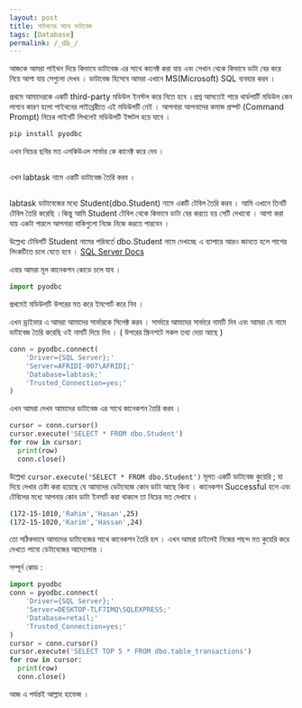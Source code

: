 ```yaml
---
layout: post
title: পাইথনের সাথে ডাটাবেজ
tags: [Database]
permalink: /_db_/
---
```


আজকে আমরা পাইথন দিয়ে কিভাবে ডাটাবেজ এর সাথে কানেক্ট করা যায় এবং সেখান থেকে কিভাবে ডাটা বের করে নিয়ে আশা যায় সেগুলো দেখব ।
ডাটাবেজ হিসেবে আমরা এখানে MS(Microsoft) SQL ব্যবহার করব ।

প্রথমে আমাদেরকে একটি third-party মডিউল ইনস্টল করে নিতে হবে ।প্রশ্ন আসতেই পারে থার্ডপার্টি মডিউল কেন লাগবে কারণ হলো পাইথনের
লাইব্রেরীতে এই মডিউলটি নেই । আপনারা আপনাদের কমান্ড প্রম্পট (Command Prompt) নিচের লাইনটি লিখলেই মডিউলটি ইন্সটল হয়ে যাবে ।

```py
pip install pyodbc
```
এখন নিচের ছবির মত এসকিউএল সার্ভার কে কানেক্ট করে দেব ।
<p align='center'>
<img src='https://user-images.githubusercontent.com/35966401/65819751-146e4280-e242-11e9-8053-96a9f2e7d2a3.png' alt=''>
</p>

এখন labtask নামে একটি ডাটাবেজ তৈরি করব ।
<p align='center'>
<img src='https://user-images.githubusercontent.com/35966401/65819771-61521900-e242-11e9-8e25-681397a1b51d.png' alt=''>
</p>
labtask ডাটাবেজের মধ্যে Student(dbo.Student) নামে একটি টেবিল তৈরি করব । আমি এখানে তিনটি টেবিল তৈরি করেছি ।কিন্তু আমি Student টেবিল থেকে কিভাবে ডাটা বের করতে হয় সেটি দেখাবো । আশা করা যায় একটা পারলে আপনারা বাকিগুলো নিজে নিজে করতে পারবেন ।

উল্লেখ্য টেবিলটি Student নামের পরিবর্তে dbo.Student নামে দেখাচ্ছে এ ব্যাপারে আরও জানতে হলে 
পাশের লিংকটিতে চলে যেতে হবে । [SQL Server Docs](https://bit.ly/2nSgGiy)

 এবার আমরা মূল কানেকশন কোডে চলে যাব ।
```py
import pyodbc
```
প্রথমেই মডিউলটি উপরের মত করে ইমপোর্ট করে নিব । 

এখন ড্রাইভার এ আমরা আমাদের সার্ভারকে সিলেক্ট করব । সার্ভারে আমাদের সার্ভারে নামটি দিব এবং আমরা যে নামে ডাটাবেজ তৈরি করেছি 
ওই নামটি দিয়ে দিব । ( উপরের স্ক্রিনশটে সকল তথ্য দেয়া আছে )
```py
conn = pyodbc.connect(
    'Driver={SQL Server};'
    'Server=AFRIDI-007\AFRIDI;'
    'Database=labtask;'
    'Trusted_Connection=yes;'
)
```
এখন আমরা দেখব আমাদের ডাটাবেজ এর সাথে কানেকশন তৈরি করব । 
```py
cursor = conn.cursor()
cursor.execute('SELECT * FROM dbo.Student')
for row in cursor:
  print(row)
  conn.close()
```
উল্লেখ্য `cursor.execute('SELECT * FROM dbo.Student')` মূলত একটি ডাটাবেজ কুয়েরি ; যা দিয়ে দেখার চেষ্টা করা হয়েছে যে আমাদের ডেটাবেজে কোন ডাটা আছে কিনা ।
কানেকশন Successful হলে এবং টেবিলের মধ্যে আপনার কোন ডাটা ইনসার্ট করা থাকলে তা নিচের মত দেখাবে ।
```sh
(172-15-1010,'Rahim','Hasan',25)
(172-15-1020,'Karim','Hassan',24)
```
তো সঠিকভাবে আমাদের ডাটাবেজের সাথে কানেকশন তৈরি হল । এখন আমরা চাইলেই নিজের পছন্দ মত কুয়েরি করে দেখতে পাবো ডেটাবেজের আদ্যোপান্ত ।


সম্পূর্ন কোড :
```py
import pyodbc
conn = pyodbc.connect(
    'Driver={SQL Server};'
    'Server=DESKTOP-TLF7IMQ\SQLEXPRESS;'
    'Database=retail;'
    'Trusted_Connection=yes;'
)
cursor = conn.cursor()
cursor.execute('SELECT TOP 5 * FROM dbo.table_transactions')
for row in cursor: 
  print(row)
  conn.close()
```


আজ এ পর্যন্তই আল্লাহ হাফেজ ।
